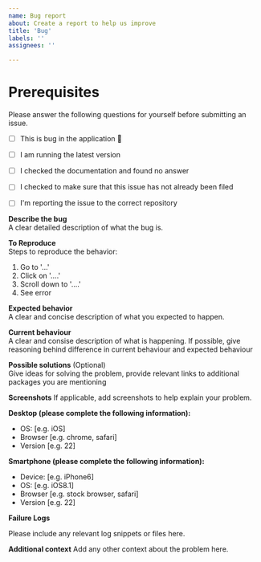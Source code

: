 ```yaml
---
name: Bug report
about: Create a report to help us improve
title: 'Bug'
labels: ''
assignees: ''

---
```

# Prerequisites

Please answer the following questions for yourself before submitting an issue.

- [ ] This is bug in the application 🐛
- [ ] I am running the latest version
- [ ] I checked the documentation and found no answer
- [ ] I checked to make sure that this issue has not already been filed
- [ ] I'm reporting the issue to the correct repository


**Describe the bug** \
A clear detailed description of what the bug is.

**To Reproduce** \
Steps to reproduce the behavior:
1. Go to '...'
2. Click on '....'
3. Scroll down to '....'
4. See error

**Expected behavior** \
A clear and concise description of what you expected to happen.

**Current behaviour** \
A clear and consise description of what is happening. If possible, give reasoning behind difference in current behaviour and expected behaviour

**Possible solutions** (Optional) \
Give ideas for solving the problem, provide relevant links to additional packages you are mentioning

**Screenshots**
If applicable, add screenshots to help explain your problem.

**Desktop (please complete the following information):**
 - OS: [e.g. iOS]
 - Browser [e.g. chrome, safari]
 - Version [e.g. 22]

**Smartphone (please complete the following information):**
 - Device: [e.g. iPhone6]
 - OS: [e.g. iOS8.1]
 - Browser [e.g. stock browser, safari]
 - Version [e.g. 22]

**Failure Logs**

Please include any relevant log snippets or files here.

**Additional context**
Add any other context about the problem here.
